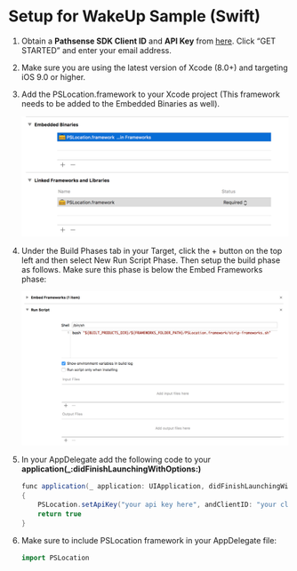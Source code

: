 # Setup for WakeUp Sample (Swift)

1. Obtain a **Pathsense SDK Client ID** and **API Key** from [here](https://pathsense.com/). Click “GET STARTED” and enter your email address.

2. Make sure you are using the latest version of Xcode (8.0+) and targeting iOS 9.0 or higher.

3. Add the PSLocation.framework to your Xcode project (This framework needs to be added to the Embedded Binaries as well).

	![Screenshot1](../frameworks.png?raw=true "")

4. Under the Build Phases tab in your Target, click the + button on the top left and then select New Run Script Phase. Then setup the build phase as follows. Make sure this phase is below the Embed Frameworks phase:

	![Screenshot2](../RunScript.png?raw=true "")

5. In your AppDelegate add the following code to your **application(_:didFinishLaunchingWithOptions:)**

    ```groovy
    func application(_ application: UIApplication, didFinishLaunchingWithOptions launchOptions: [UIApplicationLaunchOptionsKey: Any]?) -> Bool
    {
        PSLocation.setApiKey("your api key here", andClientID: "your client ID")
        return true
    }
	```
6. Make sure to include PSLocation framework in your AppDelegate file:

    ```groovy
	import PSLocation
	```

